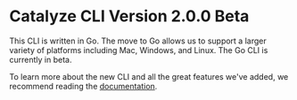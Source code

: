 # Catalyze CLI Version 2.0.0 Beta

This CLI is written in Go. The move to Go allows us to support a larger variety of platforms including Mac, Windows, and Linux. The Go CLI is currently in beta. 

To learn more about the new CLI and all the great features we've added, we recommend reading the <a href="/Docs.md">documentation</a>.
